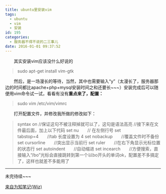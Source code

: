 ```yaml
---
title: ubuntu里安装vim
tags:
  - ubuntu
  - vim
  - 安装
id: 195
categories:
  - 服务器不得不说的二三事儿
date: 2016-01-01 09:37:52
---
```


&emsp;&emsp;其实安装vim应该没什么好说的

> sudo apt-get install vim-gtk

<!--more-->
&emsp;&emsp;然后，是一场漫长的等待，当然，其中也需要输入“y”（太漫长了，服务器那边的时间都比apache+php+mysql安装时间之和还要长\~\~\~）安装完成后可以随便用vim命令试一试，看看有没有**重点来了，配置：**

> sudo vim /etc/vim/vimrc

&emsp;&emsp;打开配置文件，并修改我所做的修改如下：

> syntax on
> //保证这句不被注释掉就可以了，这句是语法高亮
> //接下来在文件最后面，加上以下代码
> set nu&emsp;&emsp;// 在左侧行号
> set tabstop=4&emsp;&emsp;//tab 长度设置为 4
> set nobackup&emsp;&emsp;//覆盖文件时不备份
> set cursorline&emsp;&emsp;//突出显示当前行
> set ruler&emsp;&emsp;//在右下角显示光标位置的状态行
> set autoindent&emsp;&emsp;//自动缩进
> set incearch&emsp;&emsp;//方便搜索，直接输入“/bo”光标会直接跳转到第一个以bo开头的单词ok，配置差不多搞定了，这样也就差不多能用了

* * *
未完待续\~\~\~

[来自为知笔记(Wiz)](http://www.wiz.cn/i/d15372b9 "来自为知笔记(Wiz)")